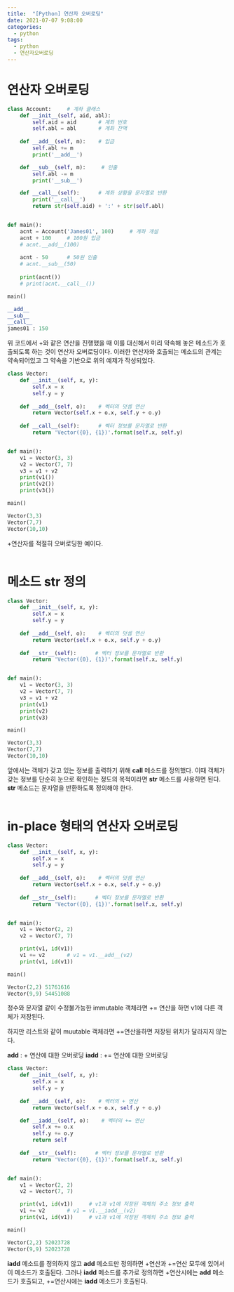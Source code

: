 ```yaml
---
title:  "[Python] 연산자 오버로딩"
date: 2021-07-07 9:08:00
categories:
  - python
tags:
  - python
  - 연산자오버로딩
---
```


# 연산자 오버로딩

```python
class Account:     # 계좌 클래스
    def __init__(self, aid, abl):
        self.aid = aid       # 계좌 번호
        self.abl = abl       # 계좌 잔액
        
    def __add__(self, m):    # 입금
        self.abl += m
        print('__add__')

    def __sub__(self, m):     # 인출
        self.abl -= m
        print('__sub__')

    def __call__(self):      # 계좌 상황을 문자열로 반환
        print('__call__')
        return str(self.aid) + ':' + str(self.abl)


def main():
    acnt = Account('James01', 100)     # 계좌 개설
    acnt + 100     # 100원 입금
    # acnt.__add__(100)
    
    acnt - 50      # 50원 인출
    # acnt.__sub__(50)
    
    print(acnt())
    # print(acnt.__call__())

main()
```
```python
__add__
__sub__
__call__
james01 : 150
```
위 코드에서 +와 같은 연산을 진행했을 때 이를 대신해서 미리 약속해 놓은 메소드가 호출되도록 하는 것이 연산자 오버로딩이다.
이러한 연산자와 호출되는 메소드의 관계는 약속되어있고 그 약속을 기반으로 위의 예제가 작성되었다.

```python
class Vector:     
    def __init__(self, x, y):
        self.x = x       
        self.y = y       
        
    def __add__(self, o):    # 벡터의 덧셈 연산
        return Vector(self.x + o.x, self.y + o.y)
 
    def __call__(self):      # 벡터 정보를 문자열로 반환
        return 'Vector({0}, {1})'.format(self.x, self.y)


def main():
    v1 = Vector(3, 3)
    v2 = Vector(7, 7)
    v3 = v1 + v2
    print(v1())
    print(v2())
    print(v3())

main()
```
```python
Vector(3,3)
Vector(7,7)
Vector(10,10)
```
+연산자를 적절히 오버로딩한 예이다.
<br>
<br>

# 메소드 __str__ 정의

```python
class Vector:     
    def __init__(self, x, y):
        self.x = x       
        self.y = y       
        
    def __add__(self, o):    # 벡터의 덧셈 연산
        return Vector(self.x + o.x, self.y + o.y)
 
    def __str__(self):      # 벡터 정보를 문자열로 반환
        return 'Vector({0}, {1})'.format(self.x, self.y)


def main():
    v1 = Vector(3, 3)
    v2 = Vector(7, 7)
    v3 = v1 + v2
    print(v1)
    print(v2)
    print(v3)

main()
```
```python
Vector(3,3)
Vector(7,7)
Vector(10,10)
```
앞에서는 객체가 갖고 있는 정보를 출력하기 위해 __call__ 메소드를 정의했다. 이때 객체가 갖는 정보를 단순히 눈으로 확인하는 정도의 목적이라면 __str__ 메소드를 사용하면 된다. __str__ 메소드는 문자열을 반환하도록 정의해야 한다.
<br>
<br>

# in-place 형태의 연산자 오버로딩

```python
class Vector:     
    def __init__(self, x, y):
        self.x = x       
        self.y = y       
        
    def __add__(self, o):    # 벡터의 덧셈 연산
        return Vector(self.x + o.x, self.y + o.y)
 
    def __str__(self):      # 벡터 정보를 문자열로 반환
        return 'Vector({0}, {1})'.format(self.x, self.y)


def main():
    v1 = Vector(2, 2)
    v2 = Vector(7, 7)

    print(v1, id(v1))
    v1 += v2       # v1 = v1.__add__(v2)
    print(v1, id(v1))

main()
```
```python
Vector(2,2) 51761616
Vector(9,9) 54451088
```
정수와 문자열 같이 수정불가능한 immutable 객체라면 += 연산을 하면 v1에 다른 객체가 저장된다.

하지만 리스트와 같이 muutable 객체라면 +=연산을하면 저장된 위치가 달라지지 않는다.

__add__  : + 연산에 대한 오버로딩
__iadd__ : += 연산에 대한 오버로딩


```python
class Vector:     
    def __init__(self, x, y):
        self.x = x       
        self.y = y       
        
    def __add__(self, o):    # 벡터의 + 연산
        return Vector(self.x + o.x, self.y + o.y)

    def __iadd__(self, o):    # 벡터의 += 연산
        self.x += o.x
        self.y += o.y
        return self
 
    def __str__(self):      # 벡터 정보를 문자열로 반환
        return 'Vector({0}, {1})'.format(self.x, self.y)


def main():
    v1 = Vector(2, 2)
    v2 = Vector(7, 7)

    print(v1, id(v1))     # v1과 v1에 저장된 객체의 주소 정보 출력
    v1 += v2       # v1 = v1.__iadd__(v2)
    print(v1, id(v1))     # v1과 v1에 저장된 객체의 주소 정보 출력

main()
```
```python
Vector(2,2) 52023728
Vector(9,9) 52023728
```

__iadd__ 메소드를 정의하지 않고 __add__ 메소드만 정의하면 +연산과 +=연산 모두에 있어서 이 메소드가 호출된다. 그러나 __iadd__ 메소드를 추가로 정의하면 +연산시에는 __add__ 메소드가 호출되고, +=연산시에는 __iadd__ 메소드가 호출된다.
